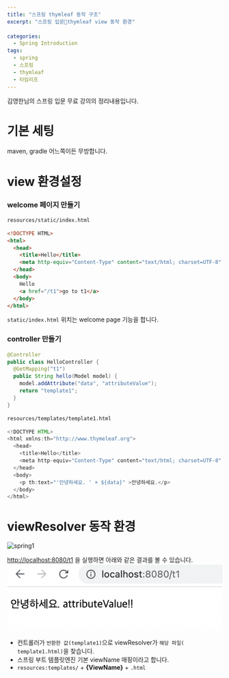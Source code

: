 ```yaml
---
title: "스프링 thymleaf 동작 구조"
excerpt: "스프링 입문thymleaf view 동작 환경"

categories:
  - Spring Introduction
tags:
  - spring
  - 스프링
  - thymleaf
  - 타임리프
---
```



김영한님의 스프링 입문 무료 강의의 정리내용입니다.

# 기본 세팅
maven, gradle 어느쪽이든 무방합니다.

# view 환경설정

### welcome 페이지 만들기
```bash
resources/static/index.html
```

```html
<!DOCTYPE HTML>
<html>
  <head>
    <title>Hello</title>
    <meta http-equiv="Content-Type" content="text/html; charset=UTF-8" />
  </head>
  <body>
    Hello
    <a href="/t1">go to t1</a>
  </body>
</html>
```

`static/index.html` 위치는 welcome page 기능을 합니다.

### controller 만들기
```java
@Controller
public class HelloController {
  @GetMapping("t1")
  public String hello(Model model) {
    model.addAttribute("data", "attributeValue");
    return "template1";
  }
}
```

```bash
resources/templates/template1.html
```
```java
<!DOCTYPE HTML>
<html xmlns:th="http://www.thymeleaf.org">
  <head>
    <title>Hello</title>
    <meta http-equiv="Content-Type" content="text/html; charset=UTF-8" />
  </head>
  <body>
    <p th:text="'안녕하세요. ' + ${data}" >안녕하세요.</p>
  </body>
</html>
```
# viewResolver 동작 환경
![spring1](/assets/images/spring_introduction1.png)

<http://localhost:8080/t1> 을 실행하면 아래와 같은 결과를 볼 수 있습니다.
![spring2](/assets/images/spring_introduction2.png)

* 컨트롤러가 `반환한 값(template1)`으로 viewResolver가 `해당 파일( template1.html)`을 찾습니다.
* 스프링 부트 템플릿엔진 기본 viewName 매핑이라고 합니다.
* `resources:templates/` + **{ViewName}** + `.html`
